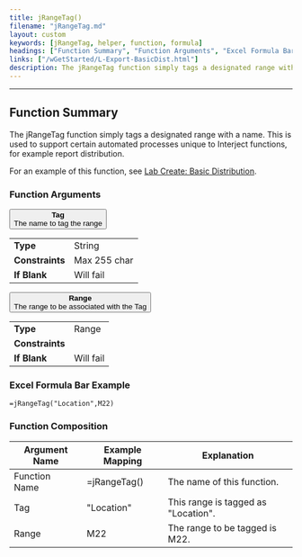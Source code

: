 ```yaml
---
title: jRangeTag()
filename: "jRangeTag.md"
layout: custom
keywords: [jRangeTag, helper, function, formula]
headings: ["Function Summary", "Function Arguments", "Excel Formula Bar Example", "Function Composition"]
links: ["/wGetStarted/L-Export-BasicDist.html"]
description: The jRangeTag function simply tags a designated range with a name.
---
```

* * *

##  Function Summary
The jRangeTag function simply tags a designated range with a name. This is used to support certain automated processes unique to Interject functions, for example report distribution.

For an example of this function, see [Lab Create: Basic Distribution](/wGetStarted/L-Export-BasicDist.html).

###  Function Arguments

<button class="collapsible-parameter">**Tag**<br>The name to tag the range</button>
<div markdown="1" class="panel-parameter">
<table>
  <tbody>
    <tr>
		<td class="pph"><b>Type</b></td>
		<td>String</td>
    </tr>
    <tr>
		<td class="pph"><b>Constraints</b></td>
		<td>Max 255 char</td>
    </tr>
    <tr>
		<td class="pph"><b>If Blank</b></td>
		<td>Will fail</td>
    </tr>
  </tbody>
</table>
</div>

<button class="collapsible-parameter">**Range**<br>The range to be associated with the Tag</button>
<div markdown="1" class="panel-parameter">
<table>
  <tbody>
    <tr>
		<td class="pph"><b>Type</b></td>
		<td>Range</td>
    </tr>
    <tr>
		<td class="pph"><b>Constraints</b></td>
		<td></td>
    </tr>
    <tr>
		<td class="pph"><b>If Blank</b></td>
		<td>Will fail</td>
    </tr>
  </tbody>
</table>
</div>

###  Excel Formula Bar Example

```Excel
=jRangeTag("Location",M22)
```

###  Function Composition

| Argument Name  |  Example Mapping  |  Explanation   |  
|------|------|------|
|  Function Name  |  =jRangeTag()  |  The name of this function.  |  
|  Tag  |  "Location"  |  This range is tagged as "Location".  |  
|  Range  |  M22  |  The range to be tagged is M22.  |  
